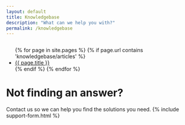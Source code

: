 ```yaml
---
layout: default
title: Knowledgebase
description: "What can we help you with?"
permalink: /knowledgebase
---
```

<script async src="https://cse.google.com/cse.js?cx=04fdfc9660334472b">
</script>
<div style="display: flex; justify-content: center; align-items: center;" class="gcse-search"></div>

<ul>
{% for page in site.pages %}
  {% if page.url contains 'knowledgebase/articles' %}
    <li>
        <a href="{{ page.url }}">{{ page.title }}</a>
   </li>
  {% endif %}
{% endfor %}
</ul>

# Not finding an answer?
Contact us so we can help you find the solutions you need.
{% include support-form.html %}

